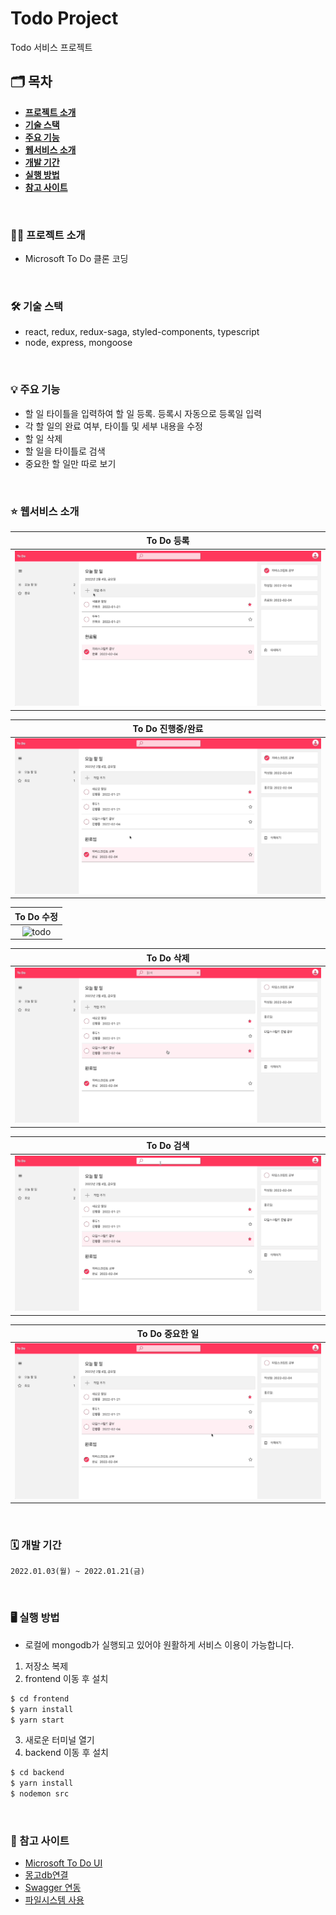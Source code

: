# Todo Project

Todo 서비스 프로젝트

## 🗂 목차

- [**프로젝트 소개**](#1)
- [**기술 스택**](#2)
- [**주요 기능**](#3)
- [**웹서비스 소개**](#4)
- [**개발 기간**](#5)
- [**실행 방법**](#6)
- [**참고 사이트**](#7)

<div id='1'></div>
<br />

### 💁‍♂️ 프로젝트 소개

- Microsoft To Do 클론 코딩

<div id='2'></div>
<br />

### 🛠 기술 스택

- react, redux, redux-saga, styled-components, typescript
- node, express, mongoose

<div id='3'></div>
<br />

### 💡 주요 기능

- 할 일 타이틀을 입력하여 할 일 등록. 등록시 자동으로 등록일 입력
- 각 할 일의 완료 여부, 타이틀 및 세부 내용을 수정
- 할 일 삭제
- 할 일을 타이틀로 검색
- 중요한 할 일만 따로 보기

<div id='4'></div>
<br />

### ⭐️ 웹서비스 소개

|                    To Do 등록                     |
| :-----------------------------------------------: |
| <img src='./images/create_todo.gif' alt='todo' /> |

|                  To Do 진행중/완료                  |
| :-------------------------------------------------: |
| <img src='./images/complete_todo.gif' alt='todo' /> |

|                    To Do 수정                     |
| :-----------------------------------------------: |
| <img src='./images/update_todo.gif' alt='todo' /> |

|                    To Do 삭제                     |
| :-----------------------------------------------: |
| <img src='./images/delete_todo.gif' alt='todo' /> |

|                    To Do 검색                     |
| :-----------------------------------------------: |
| <img src='./images/search_todo.gif' alt='todo' /> |

|                   To Do 중요한 일                    |
| :--------------------------------------------------: |
| <img src='./images/important_todo.gif' alt='todo' /> |

<div id='5'></div>
<br />

### 🗓 개발 기간

`2022.01.03(월) ~ 2022.01.21(금)`

<div id='6'></div>
<br />

### 🖥 실행 방법

- 로컬에 mongodb가 실행되고 있어야 원활하게 서비스 이용이 가능합니다.

1. 저장소 복제
2. frontend 이동 후 설치

```bash
$ cd frontend
$ yarn install
$ yarn start
```

3. 새로운 터미널 열기
4. backend 이동 후 설치

```bash
$ cd backend
$ yarn install
$ nodemon src
```

<div id='7'></div>
<br />

### 📌 참고 사이트

- [Microsoft To Do UI](https://to-do.live.com/tasks/today)
- [몽고db연결](https://poiemaweb.com/mongoose)
- [Swagger 연동](https://any-ting.tistory.com/105)
- [파일시스템 사용](https://smilehugo.tistory.com/entry/nodejs-json-create-store-read-update)
